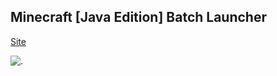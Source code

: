 ## Minecraft [Java Edition] Batch Launcher
[Site](https://iiiypuk.github.io/minecraft-launcher/)

![.](docs/_media/portable/02-directory.png)
